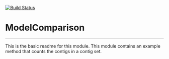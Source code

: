 [![Build Status](https://travis-ci.org/dejongh/ModelComparison.svg?branch=master)](https://travis-ci.org/dejongh/ModelComparison)

# ModelComparison
---

This is the basic readme for this module. This module contains an example method that counts the contigs in a contig set.